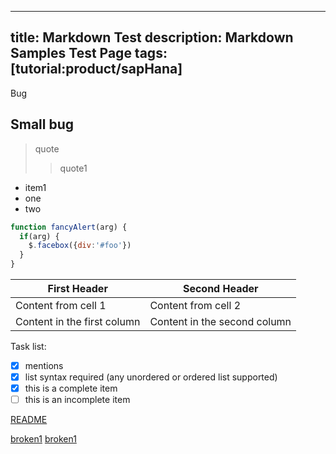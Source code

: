 
---
title: Markdown Test
description: Markdown Samples Test Page
tags: [tutorial:product/sapHana]
---
Bug
## Small bug

> quote
>> quote1

- item1
 - one
 - two

```javascript
function fancyAlert(arg) {
  if(arg) {
    $.facebox({div:'#foo'})
  }
}
```

First Header | Second Header
------------ | -------------
Content from cell 1 | Content from cell 2
Content in the first column | Content in the second column

Task list:

 - [x] mentions
 - [x] list syntax required (any unordered or ordered list supported)
 - [x] this is a complete item
 - [ ] this is an incomplete item

[README](/README.md)

[broken1](http://github.zz)
[broken1](http://github.oo)
